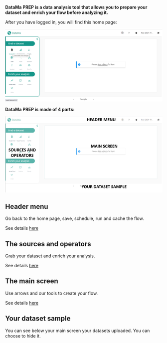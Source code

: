 ---
---

**DataMa PREP is a data analysis tool that allows you to prepare your dataset and enrich your flow before analyzing it.**

After you have logged in, you will find this home page:

![attribution](images/Homepage.png)





**DataMa PREP is made of 4 parts:**

![attribution](images/Capturen1.PNG)

## Header menu
Go back to the home page, save, schedule, run and cache the flow.

See details [here]({{site.url}}/{{site.baseurl}}/prep/Header.html)

## The sources and operators
Grab your dataset and enrich your analysis.

See details [here]({{site.url}}/{{site.baseurl}}/prep/connectors/our_sources.html)


## The main screen
Use arrows and our tools to create your flow.

See details [here]({{site.url}}/{{site.baseurl}}/prep/Your_analysis.html)


## Your dataset sample

You can see below your main screen your datasets uploaded. You can choose to hide it.
